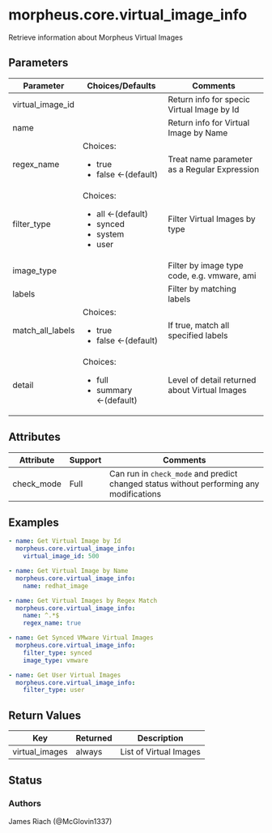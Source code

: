 # morpheus.core.virtual_image_info
Retrieve information about Morpheus Virtual Images

## Parameters

|Parameter|Choices/Defaults|Comments|
|---|---|---|
|virtual_image_id||Return info for specic Virtual Image by Id|
|name||Return info for Virtual Image by Name|
|regex_name|Choices:<br/> <ul><li>true</li><li>false &larr;(default)</li></ul>|Treat name parameter as a Regular Expression|
|filter_type|Choices:<br/> <ul><li>all &larr;(default)</li><li>synced</li><li>system</li><li>user</li></ul>|Filter Virtual Images by type|
|image_type||Filter by image type code, e.g. vmware, ami|
|labels||Filter by matching labels|
|match_all_labels|Choices:<br/> <ul><li>true</li><li>false &larr;(default)</li></ul>|If true, match all specified labels|
|detail|Choices:<br/> <ul><li>full</li><li>summary &larr;(default)</li></ul>|Level of detail returned about Virtual Images|

## Attributes

|Attribute|Support|Comments|
|---|---|---|
|check_mode|Full|Can run in ```check_mode``` and predict changed status without performing any modifications|

## Examples

```yaml
- name: Get Virtual Image by Id
  morpheus.core.virtual_image_info:
    virtual_image_id: 500

- name: Get Virtual Image by Name
  morpheus.core.virtual_image_info:
    name: redhat_image

- name: Get Virtual Images by Regex Match
  morpheus.core.virtual_image_info:
    name: ^.*$
    regex_name: true

- name: Get Synced VMware Virtual Images
  morpheus.core.virtual_image_info:
    filter_type: synced
    image_type: vmware

- name: Get User Virtual Images
  morpheus.core.virtual_image_info:
    filter_type: user
```

## Return Values

|Key|Returned|Description|
|---|---|---|
|virtual_images|always|List of Virtual Images|

## Status

### Authors
James Riach (@McGlovin1337)